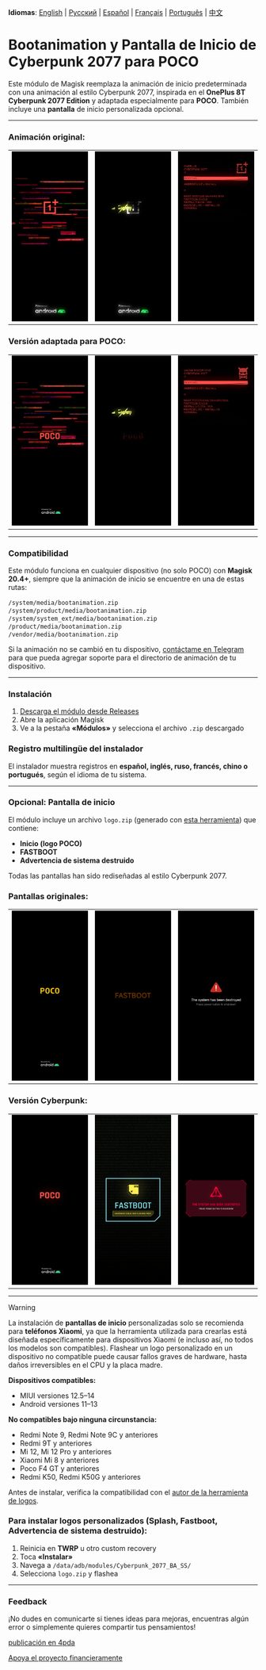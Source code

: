 **Idiomas**: [English](README.md) | [Русский](README.ru.md) | [Español](README.es.md) | [Français](README.fr.md) | [Português](README.pt.md) | [中文](README.zh.md)
# Bootanimation y Pantalla de Inicio de Cyberpunk 2077 para POCO

Este módulo de Magisk reemplaza la animación de inicio predeterminada con una animación al estilo Cyberpunk 2077, inspirada en el **OnePlus 8T Cyberpunk 2077 Edition** y adaptada especialmente para **POCO**. También incluye una **pantalla** de inicio personalizada opcional.

---

### Animación original:
<table>
  <tr>
    <td><img src="images/original1.png" width="100%"/></td>
    <td><img src="images/original2.png" width="100%"/></td>
    <td><img src="images/original3.png" width="100%"/></td>
  </tr>
</table>

### Versión adaptada para POCO:
<table>
  <tr>
    <td><img src="images/custom1.png" width="100%"/></td>
    <td><img src="images/custom2.png" width="100%"/></td>
    <td><img src="images/custom3.png" width="100%"/></td>
  </tr>
</table>

---

### Compatibilidad

Este módulo funciona en cualquier dispositivo (no solo POCO) con **Magisk 20.4+**, siempre que la animación de inicio se encuentre en una de estas rutas:

```
/system/media/bootanimation.zip
/system/product/media/bootanimation.zip
/system/system_ext/media/bootanimation.zip
/product/media/bootanimation.zip
/vendor/media/bootanimation.zip
```

Si la animación no se cambió en tu dispositivo, [contáctame en Telegram](https://t.me/ENEIZEM) para que pueda agregar soporte para el directorio de animación de tu dispositivo.

---

### Instalación

 1. [Descarga el módulo desde Releases](https://github.com/ENEIZEM/Magisk-Module-Cyberpunk-2077-Bootanimation-SplashScreen-POCO/releases)
 2. Abre la aplicación Magisk
 3. Ve a la pestaña **«Módulos»** y selecciona el archivo `.zip` descargado

### Registro multilingüe del instalador

El instalador muestra registros en **español, inglés, ruso, francés, chino o portugués**, según el idioma de tu sistema.

---

### Opcional: Pantalla de inicio
El módulo incluye un archivo `logo.zip` (generado con [esta herramienta](https://4pda.to/forum/index.php?showtopic=1023354&st=1580#entry114714184)) que contiene:

 * **Inicio (logo POCO)**
 * **FASTBOOT**
 * **Advertencia de sistema destruido**

Todas las pantallas han sido rediseñadas al estilo Cyberpunk 2077.

### Pantallas originales:
<table>
  <tr>
    <td><img src="images/splash_orig1.png" width="100%"/></td>
    <td><img src="images/splash_orig2.png" width="100%"/></td>
    <td><img src="images/splash_orig3.png" width="100%"/></td>
  </tr>
</table>

### Versión Cyberpunk:
<table>
  <tr>
    <td><img src="images/splash_custom1.png" width="100%"/></td>
    <td><img src="images/splash_custom2.png" width="100%"/></td>
    <td><img src="images/splash_custom3.png" width="100%"/></td>
  </tr>
</table>

---

> [!WARNING]
> La instalación de **pantallas de inicio** personalizadas solo se recomienda para **teléfonos Xiaomi**, ya que la herramienta utilizada para crearlas está diseñada específicamente para dispositivos Xiaomi (e incluso así, no todos los modelos son compatibles).
> Flashear un logo personalizado en un dispositivo no compatible puede causar fallos graves de hardware, hasta daños irreversibles en el CPU y la placa madre.
>
> **Dispositivos compatibles:**
> - MIUI versiones 12.5–14
> - Android versiones 11–13
>
> **No compatibles bajo ninguna circunstancia:**
> - Redmi Note 9, Redmi Note 9C y anteriores
> - Redmi 9T y anteriores
> - Mi 12, Mi 12 Pro y anteriores
> - Xiaomi Mi 8 y anteriores
> - Poco F4 GT y anteriores
> - Redmi K50, Redmi K50G y anteriores
>
> Antes de instalar, verifica la compatibilidad con el [autor de la herramienta de logos](https://t.me/theskyfather).

### Para instalar logos personalizados (Splash, Fastboot, Advertencia de sistema destruido):

 1. Reinicia en **TWRP** u otro custom recovery  
 2. Toca **«Instalar»**  
 3. Navega a `/data/adb/modules/Cyberpunk_2077_BA_SS/`  
 4. Selecciona `logo.zip` y flashea  

---

### Feedback

¡No dudes en comunicarte si tienes ideas para mejoras, encuentras algún error o simplemente quieres compartir tus pensamientos!

[publicación en 4pda](https://4pda.to/forum/index.php?showtopic=915158&view=findpost&p=138583478)

[Apoya el proyecto financieramente](https://www.donationalerts.com/r/eneizem)